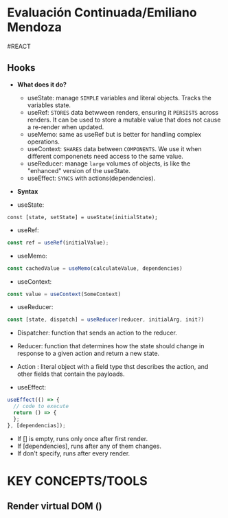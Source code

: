 # Evaluación Continuada/Emiliano Mendoza

#REACT

## Hooks 
- **What does it do?**
    * useState: manage `SIMPLE` variables and literal objects. Tracks the variables state.
    * useRef: `STORES` data betwween renders, ensuring it `PERSISTS` across renders. It can be used to store a mutable value that does not cause a re-render when updated.
    * useMemo: same as useRef but is better for handling complex operations.
    * useContext: `SHARES` data between `COMPONENTS`. We use it when different componenets need access to the same value.
    * useReducer: manage `large` volumes of objects, is like the "enhanced" version of the useState.
    * useEffect: `SYNCS` with actions(dependencies).

- **Syntax**
  
 - useState:
 ```j̀sx
const [state, setState] = useState(initialState);
```

- useRef:
```jsx
const ref = useRef(initialValue);
```

- useMemo:
```jsx
const cachedValue = useMemo(calculateValue, dependencies)
```

- useContext:
```jsx
const value = useContext(SomeContext)
```

- useReducer:
```jsx
const [state, dispatch] = useReducer(reducer, initialArg, init?)
```
- Dispatcher: function that sends an action to the reducer.
- Reducer: function that determines how the state should change in response to a given action and return a new state.
- Action : literal object with a field type thst describes the action, and other fields that contain the payloads.

  
- useEffect:
```jsx
useEffect(() => {
  // code to execute
  return () => {
  };
}, [dependencias]);
```
- If [] is empty, runs only once after first render.
- If [dependencies], runs after any of them changes.
- If don't specify, runs after every render.

# KEY CONCEPTS/TOOLS

## Render virtual DOM ()
  







  
  
 
  
      

